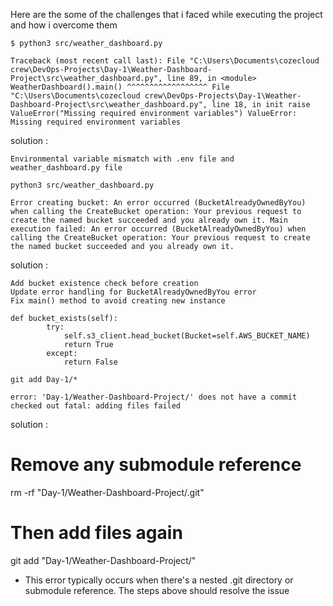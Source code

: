 Here are the some of the challenges that i faced while executing the project and how i overcome them

```
$ python3 src/weather_dashboard.py 

Traceback (most recent call last): File "C:\Users\Documents\cozecloud crew\DevOps-Projects\Day-1\Weather-Dashboard-Project\src\weather_dashboard.py", line 89, in <module> WeatherDashboard().main() ^^^^^^^^^^^^^^^^^^ File "C:\Users\Documents\cozecloud crew\DevOps-Projects\Day-1\Weather-Dashboard-Project\src\weather_dashboard.py", line 18, in init raise ValueError("Missing required environment variables") ValueError: Missing required environment variables
```
solution :

```
Environmental variable mismatch with .env file and weather_dashboard.py file
```
```
python3 src/weather_dashboard.py 

Error creating bucket: An error occurred (BucketAlreadyOwnedByYou) when calling the CreateBucket operation: Your previous request to create the named bucket succeeded and you already own it. Main execution failed: An error occurred (BucketAlreadyOwnedByYou) when calling the CreateBucket operation: Your previous request to create the named bucket succeeded and you already own it.
```
solution :

```
Add bucket existence check before creation
Update error handling for BucketAlreadyOwnedByYou error
Fix main() method to avoid creating new instance

def bucket_exists(self):
        try:
            self.s3_client.head_bucket(Bucket=self.AWS_BUCKET_NAME)
            return True
        except:
            return False
```

```
git add Day-1/* 

error: 'Day-1/Weather-Dashboard-Project/' does not have a commit checked out fatal: adding files failed
```
solution :

# Remove any submodule reference
rm -rf "Day-1/Weather-Dashboard-Project/.git"

# Then add files again
git add "Day-1/Weather-Dashboard-Project/"

- This error typically occurs when there's a nested .git directory or submodule reference. The steps above should resolve the issue